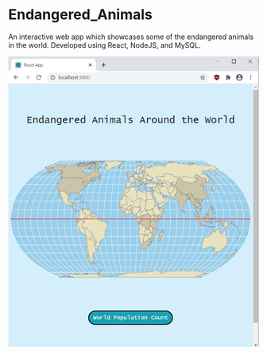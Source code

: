 # Endangered_Animals
An interactive web app which showcases some of the endangered animals in the world. Developed using React, NodeJS, and MySQL.

![Image](Screenshot.JPG)
